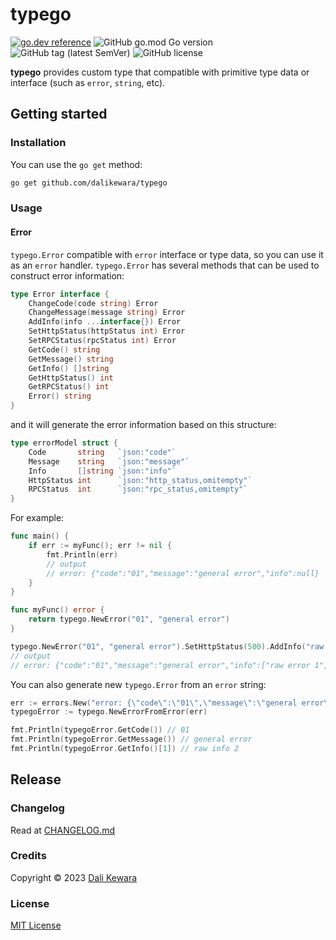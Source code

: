 # typego

[![go.dev reference](https://img.shields.io/badge/go.dev-reference-007d9c?logo=go&logoColor=white&style=flat-square)](https://pkg.go.dev/github.com/dalikewara/typego)
![GitHub go.mod Go version](https://img.shields.io/github/go-mod/go-version/dalikewara/typego)
![GitHub tag (latest SemVer)](https://img.shields.io/github/v/tag/dalikewara/typego)
![GitHub license](https://img.shields.io/github/license/dalikewara/typego)

**typego** provides custom type that compatible with primitive type data or interface (such as `error`, `string`, etc).

## Getting started

### Installation

You can use the `go get` method:

```bash
go get github.com/dalikewara/typego
```

### Usage

#### Error

`typego.Error` compatible with `error` interface or type data, so you can use it as an `error` handler. `typego.Error`
has several methods that can be used to construct error information:

```go
type Error interface {
	ChangeCode(code string) Error
	ChangeMessage(message string) Error
	AddInfo(info ...interface{}) Error
	SetHttpStatus(httpStatus int) Error
	SetRPCStatus(rpcStatus int) Error
	GetCode() string
	GetMessage() string
	GetInfo() []string
	GetHttpStatus() int
	GetRPCStatus() int
	Error() string
}
```

and it will generate the error information based on this structure:

```go
type errorModel struct {
	Code       string   `json:"code"`
	Message    string   `json:"message"`
	Info       []string `json:"info"`
	HttpStatus int      `json:"http_status,omitempty"`
	RPCStatus  int      `json:"rpc_status,omitempty"`
}
```

For example:

```go
func main() {
    if err := myFunc(); err != nil {
        fmt.Println(err)
        // output
        // error: {"code":"01","message":"general error","info":null}
    }   
}

func myFunc() error {
    return typego.NewError("01", "general error")
}
```

```go
typego.NewError("01", "general error").SetHttpStatus(500).AddInfo("raw error 1", "raw error 2").AddInfo("raw error 3")
// output
// error: {"code":"01","message":"general error","info":["raw error 1","raw error 2","raw error 3"],"http_status":500}
```

You can also generate new `typego.Error` from an `error` string:

```go
err := errors.New("error: {\"code\":\"01\",\"message\":\"general error\",\"http_status\":500,\"info\":[\"raw info 1\",\"raw info 2\"],\"rpc_status\":13}")
typegoError := typego.NewErrorFromError(err)

fmt.Println(typegoError.GetCode()) // 01
fmt.Println(typegoError.GetMessage()) // general error
fmt.Println(typegoError.GetInfo()[1]) // raw info 2
```



## Release

### Changelog

Read at [CHANGELOG.md](https://github.com/dalikewara/typego/blob/master/CHANGELOG.md)

### Credits

Copyright &copy; 2023 [Dali Kewara](https://www.dalikewara.com)

### License

[MIT License](https://github.com/dalikewara/typego/blob/master/LICENSE)
